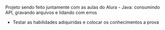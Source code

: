 Projeto sendo feito juntamente com as aulas do Alura - Java: consumindo API, gravando arquivos e lidando com erros
  - Testar as habilidades adiquiridas e colocar os conhecimentos a prova
